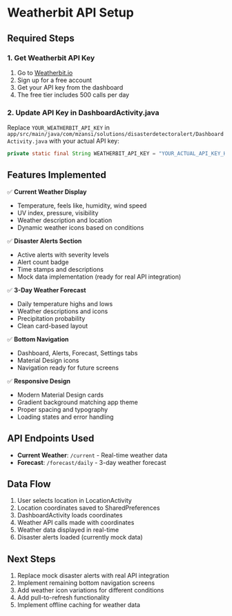 # Weatherbit API Setup

## Required Steps

### 1. Get Weatherbit API Key
1. Go to [Weatherbit.io](https://www.weatherbit.io/)
2. Sign up for a free account
3. Get your API key from the dashboard
4. The free tier includes 500 calls per day

### 2. Update API Key in DashboardActivity.java
Replace `YOUR_WEATHERBIT_API_KEY` in `app/src/main/java/com/mzansi/solutions/disasterdetectoralert/DashboardActivity.java` with your actual API key:

```java
private static final String WEATHERBIT_API_KEY = "YOUR_ACTUAL_API_KEY_HERE";
```

## Features Implemented

✅ **Current Weather Display**
- Temperature, feels like, humidity, wind speed
- UV index, pressure, visibility
- Weather description and location
- Dynamic weather icons based on conditions

✅ **Disaster Alerts Section**
- Active alerts with severity levels
- Alert count badge
- Time stamps and descriptions
- Mock data implementation (ready for real API integration)

✅ **3-Day Weather Forecast**
- Daily temperature highs and lows
- Weather descriptions and icons
- Precipitation probability
- Clean card-based layout

✅ **Bottom Navigation**
- Dashboard, Alerts, Forecast, Settings tabs
- Material Design icons
- Navigation ready for future screens

✅ **Responsive Design**
- Modern Material Design cards
- Gradient background matching app theme
- Proper spacing and typography
- Loading states and error handling

## API Endpoints Used

- **Current Weather**: `/current` - Real-time weather data
- **Forecast**: `/forecast/daily` - 3-day weather forecast

## Data Flow

1. User selects location in LocationActivity
2. Location coordinates saved to SharedPreferences
3. DashboardActivity loads coordinates
4. Weather API calls made with coordinates
5. Weather data displayed in real-time
6. Disaster alerts loaded (currently mock data)

## Next Steps

1. Replace mock disaster alerts with real API integration
2. Implement remaining bottom navigation screens
3. Add weather icon variations for different conditions
4. Add pull-to-refresh functionality
5. Implement offline caching for weather data



